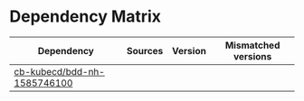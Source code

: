 # Dependency Matrix

Dependency | Sources | Version | Mismatched versions
---------- | ------- | ------- | -------------------
[cb-kubecd/bdd-nh-1585746100](https://github.com/cb-kubecd/bdd-nh-1585746100.git) |  | []() | 
